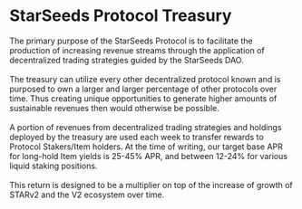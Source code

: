 # StarSeeds Protocol Treasury

The primary purpose of the StarSeeds Protocol is to facilitate the production of increasing revenue streams through the application of decentralized trading strategies guided by the StarSeeds DAO. \
\
The treasury can utilize every other decentralized protocol known and is purposed to own a larger and larger percentage of other protocols over time. Thus creating unique opportunities to generate higher amounts of sustainable revenues then would otherwise be possible. \
\
A portion of revenues from decentralized trading strategies and holdings deployed by the treasury are used each week to transfer rewards to Protocol Stakers/Item holders. At the time of writing, our target base APR for long-hold Item yields is 25-45% APR, and between 12-24% for various liquid staking positions. \
\
This return is designed to be a multiplier on top of the increase of growth of STARv2 and the V2 ecosystem over time.&#x20;
